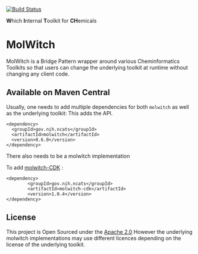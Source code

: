 [![Build Status](https://app.travis-ci.com/ncats/molwitch.svg?branch=master)](https://app.travis-ci.com/ncats/molwitch)

**W**hich **I**nternal **T**oolkit for **CH**emicals
# MolWitch
MolWitch is a Bridge Pattern wrapper around various Cheminformatics Toolkits
so that users can change the underlying toolkit at runtime without changing
any client code.


## Available on Maven Central
Usually, one needs to add multiple dependencies for both `molwitch` as well as the underlying toolkit:
This adds the API.
```
<dependency>
  <groupId>gov.nih.ncats</groupId>
  <artifactId>molwitch</artifactId>
  <version>0.6.0</version>
</dependency>
```

There also needs to be a molwitch implementation

To add [molwitch-CDK](https://github.com/ncats/molwitch-cdk) :
```
<dependency>
        <groupId>gov.nih.ncats</groupId>
        <artifactId>molwitch-cdk</artifactId>
        <version>1.0.4</version>
</dependency>
```

## License 
This project is Open Sourced under the [Apache 2.0](http://www.apache.org/licenses/LICENSE-2.0) 
However the underlying molwitch implementations may use different licences depending on the license
of the underlying toolkit.

